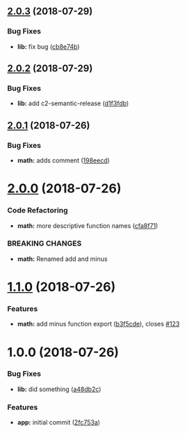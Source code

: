 ## [2.0.3](https://github.com/dadamssg/semantic-demo/compare/v2.0.2...v2.0.3) (2018-07-29)


### Bug Fixes

* **lib:** fix bug ([cb8e74b](https://github.com/dadamssg/semantic-demo/commit/cb8e74b))

## [2.0.2](https://github.com/dadamssg/semantic-demo/compare/v2.0.1...v2.0.2) (2018-07-29)


### Bug Fixes

* **lib:** add c2-semantic-release ([d1f3fdb](https://github.com/dadamssg/semantic-demo/commit/d1f3fdb))

## [2.0.1](https://github.com/dadamssg/semantic-demo/compare/v2.0.0...v2.0.1) (2018-07-26)


### Bug Fixes

* **math:** adds comment ([198eecd](https://github.com/dadamssg/semantic-demo/commit/198eecd))

# [2.0.0](https://github.com/dadamssg/semantic-demo/compare/v1.1.0...v2.0.0) (2018-07-26)


### Code Refactoring

* **math:** more descriptive function names ([cfa8f71](https://github.com/dadamssg/semantic-demo/commit/cfa8f71))


### BREAKING CHANGES

* **math:** Renamed add and minus

# [1.1.0](https://github.com/dadamssg/semantic-demo/compare/v1.0.0...v1.1.0) (2018-07-26)


### Features

* **math:** add minus function export ([b3f5cde](https://github.com/dadamssg/semantic-demo/commit/b3f5cde)), closes [#123](https://github.com/dadamssg/semantic-demo/issues/123)

# 1.0.0 (2018-07-26)


### Bug Fixes

* **lib:** did something ([a48db2c](https://github.com/dadamssg/semantic-demo/commit/a48db2c))


### Features

* **app:** initial commit ([2fc753a](https://github.com/dadamssg/semantic-demo/commit/2fc753a))
